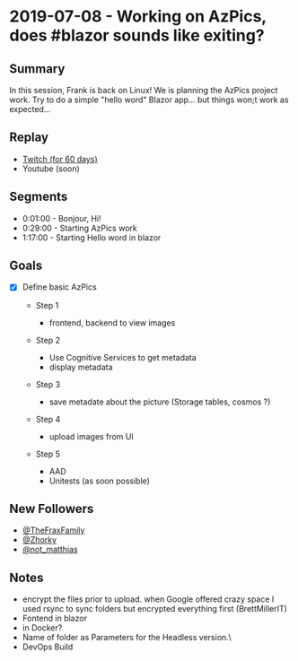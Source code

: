 
# 2019-07-08 - Working on AzPics, does #blazor sounds like exiting?

Summary
-------

In this session, Frank is back on Linux! We is planning the AzPics project work. Try to do a simple "hello word" Blazor app... but things won;t work as expected...

Replay
------

- [Twitch (for 60 days)](https://www.twitch.tv/videos/449980677)
- Youtube (soon)


Segments
--------

- 0:01:00 - Bonjour, Hi!
- 0:29:00 - Starting AzPics work
- 1:17:00 - Starting Hello word in blazor


Goals
-----

- [X] Define basic AzPics
    - Step 1 
        - frontend, backend to view images

    - Step 2
        - Use Cognitive Services to get metadata
        - display metadata

    - Step 3 
        - save metadate about the picture (Storage tables, cosmos ?)
    
    - Step 4
        - upload images from UI
    
    - Step 5
        - AAD
        - Unitests (as soon possible)


New Followers
-------------

- [@TheFraxFamily](https://www.twitch.tv/TheFraxFamily)
- [@Zhorky](https://www.twitch.tv/Zhorky)
- [@not_matthias](https://www.twitch.tv/not_matthias)


Notes
------

- encrypt the files prior to upload. when Google offered crazy space I used rsync to sync folders but encrypted everything first (BrettMillerIT)
- Fontend in blazor
- in Docker?
- Name of folder as Parameters for the Headless version.\
- DevOps Build